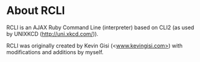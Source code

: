 # About RCLI
RCLI is an AJAX Ruby Command Line (interpreter) based on CLI2 (as used by UNIXKCD (<http://uni.xkcd.com/>)).

RCLI was originally created by Kevin Gisi (<www.kevingisi.com>) with modifications and additions by myself.